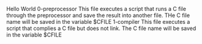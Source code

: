 Hello World
0-preprocessor
This file executes a script that runs a C file through the preprocessor and save the result into another file. THe C file name will be saved in the variable $CFILE
1-compiler
This file executes a script that complies a C file but does not link. The C file name will be saved in the variable $CFILE

